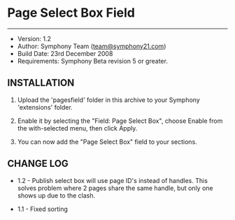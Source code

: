 
# Page Select Box Field
------------------------------------

* Version: 1.2
* Author: Symphony Team (team@symphony21.com)
* Build Date: 23rd December 2008
* Requirements: Symphony Beta revision 5 or greater.


## INSTALLATION

1. Upload the 'pagesfield' folder in this archive to your Symphony 'extensions' folder.

1. Enable it by selecting the "Field: Page Select Box", choose Enable from the with-selected menu, then click Apply.

1. You can now add the "Page Select Box" field to your sections.


## CHANGE LOG

* 1.2 - Publish select box will use page ID's instead of handles. This solves 
	  problem where 2 pages share the same handle, but only one shows up due
	  to the clash.
	
* 1.1 - Fixed sorting
